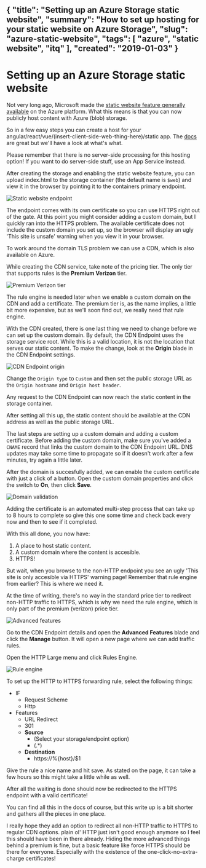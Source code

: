 {
    "title": "Setting up an Azure Storage static website",
    "summary": "How to set up hosting for your static website on Azure Storage",
    "slug": "azure-static-website",
    "tags": [
        "azure",
        "static website",
        "itq"
    ],
    "created": "2019-01-03"
}
---
# Setting up an Azure Storage static website

Not very long ago, Microsoft made the [static website feature generally available](https://azure.microsoft.com/en-us/blog/static-websites-on-azure-storage-now-generally-available/) on the Azure platform. What this means is that you can now publicly host content with Azure (blob) storage.

So in a few easy steps you can create a host for your angular/react/vue/(insert-client-side-web-thing-here)/static app. The [docs](https://docs.microsoft.com/en-us/azure/storage/blobs/storage-blob-static-website-host) are great but we'll have a look at what's what.

Please remember that there is no server-side processing for this hosting option! If you want to do server-side stuff, use an App Service instead.

After creating the storage and enabling the static website feature, you can upload index.html to the storage container (the default name is `$web`) and view it in the browser by pointing it to the containers primary endpoint.

![Static website endpoint](/content/azure-static-website/static-site-endpoint.jpg)

The endpoint comes with its own certificate so you can use HTTPS right out of the gate. At this point you might consider adding a custom domain, but I quickly ran into the HTTPS problem. The available certificate does not include the custom domain you set up, so the browser will display an ugly 'This site is unsafe' warning when you view it in your browser.

To work around the domain TLS problem we can use a CDN, which is also available on Azure.

While creating the CDN service, take note of the pricing tier. The only tier that supports rules is the **Premium Verizon** tier.

![Premium Verizon tier](/content/azure-static-website/cdn-profile.jpg)

The rule engine is needed later when we enable a custom domain on the CDN and add a certificate. The premium tier is, as the name implies, a little bit more expensive, but as we'll soon find out, we really need that rule engine.

With the CDN created, there is one last thing we need to change before we can set up the custom domain. By default, the CDN Endpoint uses the storage service root. While this is a valid location, it is not the location that serves our static content. To make the change, look at the **Origin** blade in the CDN Endpoint settings.

![CDN Endpoint origin](/content/azure-static-websitecdn-endpoint-origin.jpg)

Change the `Origin type` to `Custom` and then set the public storage URL as the `Origin hostname` and `Origin host header`.

Any request to the CDN Endpoint can now reach the static content in the storage container.

After setting all this up, the static content should be available at the CDN address as well as the public storage URL.

The last steps are setting up a custom domain and adding a custom certificate. Before adding the custom domain, make sure you've added a `CNAME` record that links the custom domain to the CDN Endpoint URL. DNS updates may take some time to propagate so if it doesn't work after a few minutes, try again a little later.

After the domain is succesfully added, we can enable the custom certificate with just a click of a button. Open the custom domain properties and click the switch to **On**, then click **Save**.

![Domain validation](/content/azure-static-website/custom-cert.jpg)

Adding the certificate is an automated multi-step process that can take up to 8 hours to complete so give this one some time and check back every now and then to see if it completed.

With this all done, you now have:

1. A place to host static content.
2. A custom domain where the content is accesible.
3. HTTPS!

But wait, when you browse to the non-HTTP endpoint you see an ugly 'This site is only accesible via HTTPS' warning page! Remember that rule engine from earlier? This is where we need it.

At the time of writing, there's no way in the standard price tier to redirect non-HTTP traffic to HTTPS, which is why we need the rule engine, which is only part of the premium  (verizon) price tier.

![Advanced features](/content/azure-static-website/advanced-features.jpg)

Go to the CDN Endpoint details and open the **Advanced Features** blade and click the **Manage** button. It will open a new page where we can add traffic rules.

Open the HTTP Large menu and click Rules Engine.

![Rule engine](/content/azure-static-website/rule-engine.jpg)

To set up the HTTP to HTTPS forwarding rule, select the following things:

- IF
  - Request Scheme
  - Http
- Features
  - URL Redirect
  - 301
  - **Source**
    - (Select your storage/endpoint option)
    - (.*)
  - **Destination**
    - https://%{host}/$1

Give the rule a nice name and hit save. As stated on the page, it can take a few hours so this might take a little while as well.

After all the waiting is done should now be redirected to the HTTPS endpoint with a valid certificate!

You can find all this in the docs of course, but this write up is a bit shorter and gathers all the pieces in one place.

I really hope they add an option to redirect all non-HTTP traffic to HTTPS to regular CDN options. plain ol' HTTP just isn't good enough anymore so I feel this should have been in there already. Hiding the more advanced things behind a premium is fine, but a basic feature like force HTTPS should be there for everyone. Especially with the existence of the one-click-no-extra-charge certificates!